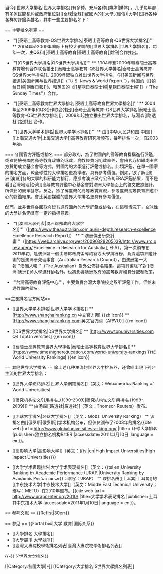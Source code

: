 当今[[世界大学排名|世界大学排名]]有多种，充斥各种[[媒体|媒体]]。几乎每年都有多家民間机构或政府單位對[[全球|全球]]或國內的[[大學_(經傳)|大学]]进行各种各样的評鑑與排名，其中一些主要排名如下：

== 主要排名列表 ==

* '''[[泰晤士高等教育-QS世界大学排名|泰晤士高等教育-QS世界大学排名]]'''
** 2004年至2009年国际上有较大影响的[[世界大学排名|世界大学排名]]，每年一次，由QS和[[泰晤士高等教育|泰晤士高等教育]]增刊合作推出。

* '''[[QS世界大学排名|QS世界大学排名]]'''
** 2004年至2009年和泰晤士高等教育增刊合作联合推出[[泰晤士高等教育-QS世界大学排名|泰晤士高等教育-QS世界大学排名]]。2009年起独立推出世界大学排名，与[[美国新闻与世界报道|美国新闻与世界报道]]（''U.S. News & World Report''），韩国的《[[朝鮮日報|朝鮮日報]]》，和英国的《[[星期日泰晤士報|星期日泰晤士報]]》（''The Sunday Times''）合作。

* '''[[泰晤士高等教育世界大學排名|泰晤士高等教育世界大學排名]]'''
** 2004年至2009年和QS合作联合推出[[泰晤士高等教育-QS世界大学排名|泰晤士高等教育-QS世界大学排名]]。2009年起独立推出世界大学排名，与湯森[[路透社|路透社]]合作。

* '''[[世界大学学术排名|世界大学学术排名]]'''
** 由[[中华人民共和国|中国]][[上海交通大学|上海交通大学]]高等教育研究所颁布，每年排名一次，自2003年始。

=== 各國官方評鑑或排名 ===
部分政府，為了對國內的高等教育機構進行評鑑，或者是檢視國內高等教育政策的成效，高教經費分配效率等，會由官方組織或由官方贊助成立基金會等方式，對國內的大學進行評鑑或排名。此類評鑑，在單一國家的排名方面，較全球性的大學排名更為準確，具有參考價值。例如，欲了解[[澳洲|澳洲]]各的大學的科研能力排行，應參考澳洲政府公佈的ERA評鑑結果，而不是看[[台灣地理|台湾]]高等教育評鑑中心基金會對澳洲大學帳面上的論文數據統計，所做出的簡單排序。反之，欲了解臺灣的高等教育實況，參考臺灣高等教育評鑑中心的評鑑結果，會比英國媒體的世界大學排名更具有參考價值。

然而，並非世界各國政府皆有進行國內的大學評鑑或排名，在這種情況下，全球性的大學排名仍具有一定的指標意義。

* '''[[澳洲大學列表|澳洲聯邦政府大學排名]]'''（[http://www.theaustralian.com.au/in-depth/research-excellence Excellence Research Report]）
** '''澳洲傑出研究計畫'''（[https://web.archive.org/web/20090328205039/http://www.arc.gov.au/era/ Excellence in Research for Australia], ERA），第一次頒布在2011年初，是澳洲第一個由聯邦政府主導的官方大學排行榜。負責這項評鑑計畫的是澳洲研究理事會（Australian Research Council），由澳洲第一大報'''澳洲人報'''（The Australian）對外公佈排名結果。這項評鑑除了對[[澳洲|澳洲]]的大學進行排名外，也將影響澳洲政府的高等教育經費分配和政策。

* '''台灣高等教育評鑑中心'''，主要負責台灣大專院校之系所評鑑工作，但並未進行國內排名。

==主要排名官方网站==
* [[世界大学学术排名|世界大学学术排名]]
** [http://www.shanghairanking.cn 中文官方网]  {{zh icon}} 
** [http://www.shanghairanking.com 英文官方网（ARWU）] {{en icon}}

*  [[QS世界大学排名|QS世界大学排名]]
** [http://www.topuniversities.com QS TopUniversities] {{en icon}}

* [[泰晤士高等教育世界大學排名|泰晤士高等教育世界大學排名]]
** [https://www.timeshighereducation.com/world-university-rankings THE World University Rankings] {{en icon}}

== 其他世界大学排名 ==
除上述几种主流的世界大学排名外，还曾經出現下列非主流的世界大学排名：

* [[世界大學網路排名|世界大學網路排名]]（英文：Webometrics Ranking of World Universities）

* [[研究机构论文引用排名_(1999-2009)|研究机构论文引用排名 (1999-2009)]]
** 由汤森[[路透社|路透社]]（英文：Thomson Reuters）发布。

* [[环球大学排名|环球大学排名]]（英文：Global University Ranking）
** 该排名由[[俄罗斯|俄罗斯]]学术机构公布，但仅仅颁布了2003年的排名<ref name="Global University Ranking">{{cite web |url = http://www.globaluniversitiesranking.org/ |title = 环球大学排名 |publisher=独立排名机构RatER  |accessdate=2011年1月10日 |language = en }}</ref>。

* [[高影响大学|高影响大学]]（英文：{{tsl|en|High Impact Universities|High Impact Universities}}）

* [[大学学术表现排名|大学学术表现排名]]（英文：{{tsl|en|University Ranking by Academic Performance (URAP)|University Ranking by Academic Performance}}；缩写：URAP）
** 该排名由[[土耳其|土耳其]]的[[中东技术大学|中东技术大学]]（英文：Middle East Technical University；缩写：METU）在2010年颁布。<ref name="URAP">{{cite web |url = http://www.urapcenter.org/2010/ |title=大学学术表现排名  |publisher=土耳其中东技术大学  |accessdate=2011年1月10日 |language = en }}</ref>。

== 参考文献 ==
{{Reflist|30em}}

== 参见 ==
{{Portal box|大学|教育|国际关系}}
* [[大學排名|大學排名]]
* [[大學競爭|大學競爭]]
* [[臺灣大專院校學術排名列表|臺灣大專院校學術排名列表]]

{{-}}
{{世界大学排名}}

[[Category:各國大學|*]]
[[Category:大学排名|S世界大學排名列表]]